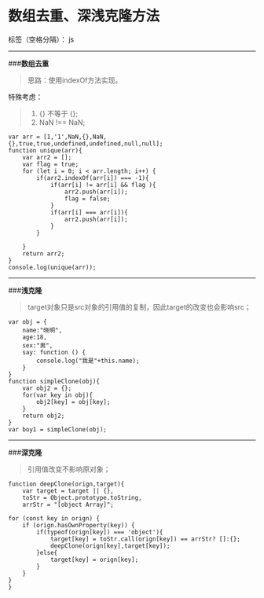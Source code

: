 ﻿# 数组去重、深浅克隆方法

标签（空格分隔）： js

---

###**数组去重**

>思路：使用indexOf方法实现。

特殊考虑：
>1.  {} 不等于 {};
>2.  NaN !== NaN;
```
var arr = [1,'1',NaN,{},NaN,{},true,true,undefined,undefined,null,null];
function unique(arr){
    var arr2 = [];
    var flag = true;
    for (let i = 0; i < arr.length; i++) {
        if(arr2.indexOf(arr[i]) === -1){
            if(arr[i] != arr[i] && flag ){
                arr2.push(arr[i]);
                flag = false;
            }
            if(arr[i] === arr[i]){
                arr2.push(arr[i]);
            }
        }
        
    }
    return arr2;
}
console.log(unique(arr));

```


----------
###**浅克隆**
>target对象只是src对象的引用值的复制，因此target的改变也会影响src；
```
var obj = {
    name:"晓明",
    age:18,
    sex:"男",
    say: function () {
        console.log("我是"+this.name);
    }
}       
function simpleClone(obj){
    var obj2 = {};
    for(var key in obj){
        obj2[key] = obj[key];
    }
    return obj2;
}       
var boy1 = simpleClone(obj);
```


----------
###**深克隆**
>引用值改变不影响原对象；
```
function deepClone(orign,target){
    var target = target || {},
    toStr = Object.prototype.toString,
    arrStr = "[object Array]";

for (const key in orign) {
    if (orign.hasOwnProperty(key)) {
        if(typeof(orign[key]) === 'object'){
            target[key] = toStr.call(orign[key]) == arrStr? []:{};
            deepClone(orign[key],target[key]);
        }else{
            target[key] = orign[key];
        }   
    }
}    
}  
```

